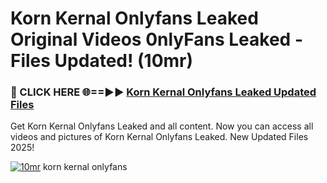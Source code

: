 # Korn Kernal Onlyfans Leaked Original Videos 0nlyFans Leaked - Files Updated! (10mr)

<h3>🔴 CLICK HERE 🌐==►► <a href="https://tinyurl.com/ms9xzufz" rel="nofollow">Korn Kernal Onlyfans Leaked Updated Files</a></h3>

Get Korn Kernal Onlyfans Leaked and all content. Now you can access all videos and pictures of Korn Kernal Onlyfans Leaked. New Updated Files 2025!

[![10mr](https://i.imgur.com/PQ7UWWw.gif)](https://tinyurl.com/ms9xzufz)
korn kernal onlyfans